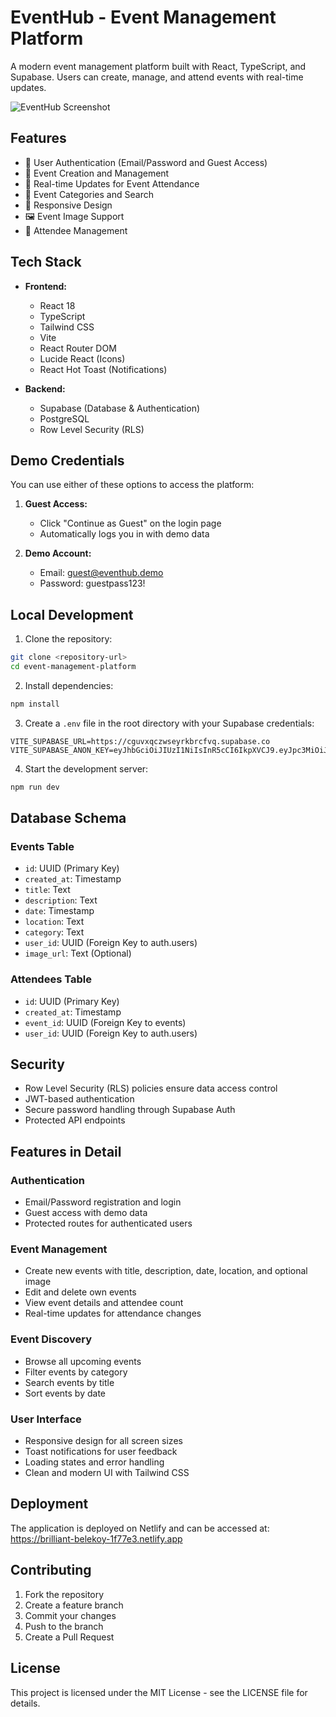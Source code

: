 # EventHub - Event Management Platform

A modern event management platform built with React, TypeScript, and Supabase. Users can create, manage, and attend events with real-time updates.

![EventHub Screenshot](https://images.unsplash.com/photo-1540575467063-178a50c2df87?auto=format&fit=crop&q=80)

## Features

- 🔐 User Authentication (Email/Password and Guest Access)
- 📅 Event Creation and Management
- 🔄 Real-time Updates for Event Attendance
- 🎯 Event Categories and Search
- 📱 Responsive Design
- 🖼️ Event Image Support
- 👥 Attendee Management

## Tech Stack

- **Frontend:**
  - React 18
  - TypeScript
  - Tailwind CSS
  - Vite
  - React Router DOM
  - Lucide React (Icons)
  - React Hot Toast (Notifications)

- **Backend:**
  - Supabase (Database & Authentication)
  - PostgreSQL
  - Row Level Security (RLS)

## Demo Credentials

You can use either of these options to access the platform:

1. **Guest Access:**
   - Click "Continue as Guest" on the login page
   - Automatically logs you in with demo data

2. **Demo Account:**
   - Email: guest@eventhub.demo
   - Password: guestpass123!

## Local Development

1. Clone the repository:
```bash
git clone <repository-url>
cd event-management-platform
```

2. Install dependencies:
```bash
npm install
```

3. Create a `.env` file in the root directory with your Supabase credentials:
```env
VITE_SUPABASE_URL=https://cguvxqczwseyrkbrcfvq.supabase.co
VITE_SUPABASE_ANON_KEY=eyJhbGciOiJIUzI1NiIsInR5cCI6IkpXVCJ9.eyJpc3MiOiJzdXBhYmFzZSIsInJlZiI6ImNndXZ4cWN6d3NleXJrYnJjZnZxIiwicm9sZSI6ImFub24iLCJpYXQiOjE3MzkzNDE1OTcsImV4cCI6MjA1NDkxNzU5N30.3ODhkkZyHo4mn5EIyHvHDbdbhLayUgoh7P6mQHr12Bc
```

4. Start the development server:
```bash
npm run dev
```

## Database Schema

### Events Table
- `id`: UUID (Primary Key)
- `created_at`: Timestamp
- `title`: Text
- `description`: Text
- `date`: Timestamp
- `location`: Text
- `category`: Text
- `user_id`: UUID (Foreign Key to auth.users)
- `image_url`: Text (Optional)

### Attendees Table
- `id`: UUID (Primary Key)
- `created_at`: Timestamp
- `event_id`: UUID (Foreign Key to events)
- `user_id`: UUID (Foreign Key to auth.users)

## Security

- Row Level Security (RLS) policies ensure data access control
- JWT-based authentication
- Secure password handling through Supabase Auth
- Protected API endpoints

## Features in Detail

### Authentication
- Email/Password registration and login
- Guest access with demo data
- Protected routes for authenticated users

### Event Management
- Create new events with title, description, date, location, and optional image
- Edit and delete own events
- View event details and attendee count
- Real-time updates for attendance changes

### Event Discovery
- Browse all upcoming events
- Filter events by category
- Search events by title
- Sort events by date

### User Interface
- Responsive design for all screen sizes
- Toast notifications for user feedback
- Loading states and error handling
- Clean and modern UI with Tailwind CSS

## Deployment

The application is deployed on Netlify and can be accessed at:
https://brilliant-belekoy-1f77e3.netlify.app

## Contributing

1. Fork the repository
2. Create a feature branch
3. Commit your changes
4. Push to the branch
5. Create a Pull Request

## License

This project is licensed under the MIT License - see the LICENSE file for details.